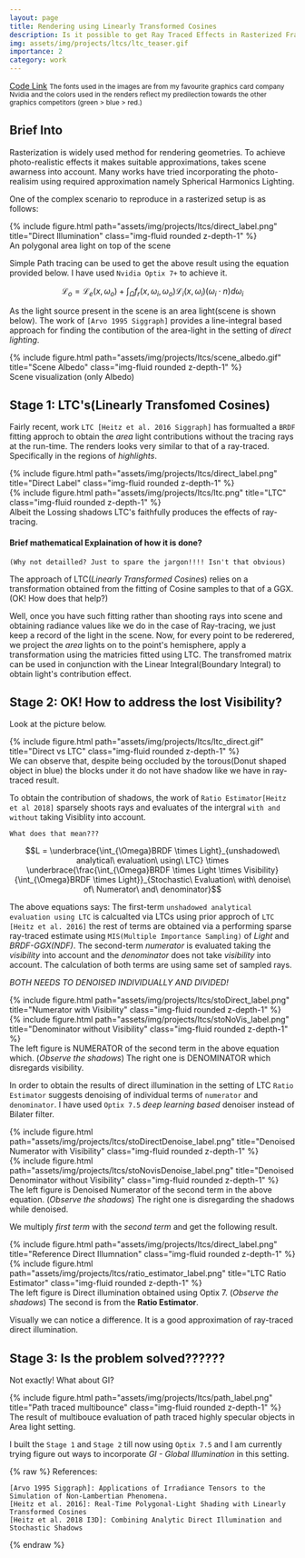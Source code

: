 ```yaml
---
layout: page
title: Rendering using Linearly Transformed Cosines
description: Is it possible to get Ray Traced Effects in Rasterized Framework or at the least minimal Ray Tracing
img: assets/img/projects/ltcs/ltc_teaser.gif
importance: 2
category: work
---
```

<a href="https://github.com/dhawal1939/optix_renderer">Code Link</a> <small>The fonts used in the images are from my favourite graphics card company Nvidia and the colors used in the renders reflect my predilection towards the other graphics competitors (green > blue > red.) </small>

## Brief Into
Rasterization is widely used method for rendering geometries. To achieve photo-realistic effects it makes suitable approximations, takes scene awarness into account. Many works have tried incorporating the photo-realisim using required approximation namely Spherical Harmonics Lighting.

One of the complex scenario to reproduce in a rasterized setup is as follows:
<div class="row justify-content-sm-center">
    <div class="col-sm-7 mt-3 mt-md-0" >
        {% include figure.html path="assets/img/projects/ltcs/direct_label.png" title="Direct Illumination" class="img-fluid rounded z-depth-1" %}
    </div>
</div>
<div class="caption">An polygonal area light on top of the scene</div >


Simple Path tracing can be used to get the above result using the equation provided below. I have used ```Nvidia Optix 7+``` to achieve it.

$$  \mathcal{L}_{o} = \mathcal{L}_{e}(x, \omega_o) + \int_{\Omega} f_{r}(x, \omega_i, \omega_o)\mathcal{L}_{i}(x, \omega_i)(\omega_{i} \cdot n)d\omega_{i} $$

As the light source present in the scene is an area light(scene is shown below). The work of `[Arvo 1995 Siggraph]` provides a line-integral based approach for finding the contibution of the area-light in the setting of *direct lighting*.  

<div class="row justify-content-sm-center">
    <div class="col-sm-7 mt-3 mt-md-0" >
        {% include figure.html path="assets/img/projects/ltcs/scene_albedo.gif" title="Scene Albedo" class="img-fluid rounded z-depth-1" %}
    </div>
</div>
<div class="caption">Scene visualization (only Albedo)</div>

## Stage 1: LTC's(Linearly Transfomed Cosines)

Fairly recent, work `LTC [Heitz et al. 2016 Siggraph]` has formualted a `BRDF` fitting approch to obtain the *area* light contributions without the tracing rays at the run-time. The renders looks very similar to that of a ray-traced. Specifically in the regions of *highlights*.
<div class="row">
    <div class="col-sm mt-3 mt-md-0">
        {% include figure.html path="assets/img/projects/ltcs/direct_label.png" title="Direct Label" class="img-fluid rounded z-depth-1" %}
    </div>
    <div class="col-sm mt-3 mt-md-0">
        {% include figure.html path="assets/img/projects/ltcs/ltc.png" title="LTC" class="img-fluid rounded z-depth-1" %}
    </div>
</div>
<div class="caption">
    Albeit the Lossing shadows LTC's faithfully produces the effects of ray-tracing.
</div>

#### Brief mathematical Explaination of how it is done? 
`(Why not detailled? Just to spare the jargon!!!! Isn't that obvious)`


The approach of LTC(*Linearly Transformed Cosines*) relies on a transformation obtained from the fitting of Cosine samples to that of a GGX.(OK! How does that help?)

Well, once you have such fitting rather than shooting rays into scene and obtaining radiance values like we do in the case of Ray-tracing, we just keep a record of the light in the scene. Now, for every point to be rederered, we project the *area* lights on to the point's hemisphere, apply a transformation using the matricies fitted using LTC. The transfromed matrix can be used in conjunction with the Linear Integral(Boundary Integral) to obtain light's contribution effect.



## Stage 2: OK! How to address the lost Visibility?

Look at the picture below.

<div class="row justify-content-sm-center">
    <div class="col-sm-7 mt-3 mt-md-0">
        {% include figure.html path="assets/img/projects/ltcs/ltc_direct.gif" title="Direct vs LTC" class="img-fluid rounded z-depth-1" %}
    </div>
</div>
<div class="caption">
    We can observe that, despite being occluded by the torous(Donut shaped object in blue) the blocks under it do not have shadow like we have in ray-traced result. 
</div>

To obtain the contribution of shadows, the work of `Ratio Estimator[Heitz et al 2018]` sparsely shoots rays and evaluates of the intergral `with and without` taking Visiblity into account.

`What does that mean???`

 $$L = \underbrace{\int_{\Omega}BRDF \times Light}_{unshadowed\ analytical\ evaluation\ using\ LTC} \times \underbrace{\frac{\int_{\Omega}BRDF \times Light \times Visibility}{\int_{\Omega}BRDF \times Light}}_{Stochastic\ Evaluation\ with\ denoise\ of\ Numerator\ and\ denominator}$$ 


The above equations says:
The first-term `unshadowed analytical evaluation using LTC` is calcualted via LTCs using prior approch of `LTC [Heitz et al. 2016]` the rest of terms are obtained via a performing sparse ray-traced estimate using `MIS(Multiple Importance Sampling)` of *Light* and *BRDF-GGX(NDF)*. The second-term *numerator* is evaluated taking the *visibility* into account and the *denominator* does not take *visibility* into account. The calculation of both terms are using same set of sampled rays.


*BOTH NEEDS TO DENOISED INDIVIDUALLY AND DIVIDED!*

<div class="row justify-content-sm-center">
    <div class="col-sm-5 mt-3 mt-md-0">
        {% include figure.html path="assets/img/projects/ltcs/stoDirect_label.png" title="Numerator with Visibility" class="img-fluid rounded z-depth-1" %}
    </div>
    <div class="col-sm-5 mt-3 mt-md-0">
        {% include figure.html path="assets/img/projects/ltcs/stoNoVis_label.png" title="Denominator without Visibility" class="img-fluid rounded z-depth-1" %}
    </div>
</div>
<div class="caption">
    The left figure is NUMERATOR of the second term in the above equation which. (<i>Observe the shadows</i>) The right one is DENOMINATOR which disregards visibility.
</div>

In order to obtain the results of direct illumination in the setting of LTC `Ratio Estimator` suggests denoising of individual terms of `numerator` and  `denominator`.
I have used `Optix 7.5` *deep learning based* denoiser instead of Bilater filter.

<div class="row justify-content-sm-center">
    <div class="col-sm-5 mt-3 mt-md-0">
        {% include figure.html path="assets/img/projects/ltcs/stoDirectDenoise_label.png" title="Denoised Numerator with Visibility" class="img-fluid rounded z-depth-1" %}
    </div>
    <div class="col-sm-5 mt-3 mt-md-0">
        {% include figure.html path="assets/img/projects/ltcs/stoNovisDenoise_label.png" title="Denoised Denominator without Visibility" class="img-fluid rounded z-depth-1" %}
    </div>
</div>
<div class="caption">
    The left figure is Denoised Numerator of the second term in the above equation. (<i>Observe the shadows</i>) The right one is disregarding the shadows while denoised.
</div>


We multiply *first term* with the *second term* and get the following result.

<div class="row justify-content-sm-center">
    <div class="col-sm-5 mt-3 mt-md-0">
        {% include figure.html path="assets/img/projects/ltcs/direct_label.png" title="Reference Direct Illumnation" class="img-fluid rounded z-depth-1" %}
    </div>
    <div class="col-sm-5 mt-3 mt-md-0">
        {% include figure.html path="assets/img/projects/ltcs/ratio_estimator_label.png" title="LTC Ratio Estimator" class="img-fluid rounded z-depth-1" %}
    </div>
</div>
<div class="caption">
    The left figure is Direct illumination obtained using Optix 7. (<i>Observe the shadows</i>) The second is from the <b>Ratio Estimator</b>.
</div>

Visually we can notice a difference. It is a good approximation of ray-traced direct illumination.


## Stage 3: Is the problem solved??????

Not exactly! What about GI?

<div class="row justify-content-sm-center">
    <div class="col-sm-7 mt-3 mt-md-0">
        {% include figure.html path="assets/img/projects/ltcs/path_label.png" title="Path traced multibounce" class="img-fluid rounded z-depth-1" %}
    </div>
</div>
<div class="caption">
    The result of multibouce evaluation of path traced highly specular objects in Area light setting. 
</div>

I built the `Stage 1` and `Stage 2` till now using `Optix 7.5` and I am currently trying figure out ways to incorporate *GI - Global Illumination* in this setting.

{% raw %}
References:
```
[Arvo 1995 Siggraph]: Applications of Irradiance Tensors to the Simulation of Non-Lambertian Phenomena.
[Heitz et al. 2016]: Real-Time Polygonal-Light Shading with Linearly Transformed Cosines
[Heitz et al. 2018 I3D]: Combining Analytic Direct Illumination and Stochastic Shadows
```
{% endraw %}
